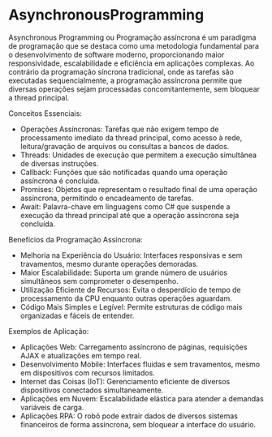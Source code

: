 # AsynchronousProgramming

Asynchronous Programming ou Programação assíncrona é um paradigma de programação que se destaca como uma metodologia fundamental para o desenvolvimento de software moderno, proporcionando maior responsividade, escalabilidade e eficiência em aplicações complexas. Ao contrário da programação síncrona tradicional, onde as tarefas são executadas sequencialmente, a programação assíncrona permite que diversas operações sejam processadas concomitantemente, sem bloquear a thread principal.


Conceitos Essenciais:

- Operações Assíncronas: Tarefas que não exigem tempo de processamento imediato da thread principal, como acesso à rede, leitura/gravação de arquivos ou consultas a bancos de dados.
- Threads: Unidades de execução que permitem a execução simultânea de diversas instruções.
- Callback: Funções que são notificadas quando uma operação assíncrona é concluída.
- Promises: Objetos que representam o resultado final de uma operação assíncrona, permitindo o encadeamento de tarefas.
- Await: Palavra-chave em linguagens como C# que suspende a execução da thread principal até que a operação assíncrona seja concluída.

Benefícios da Programação Assíncrona:

- Melhoria na Experiência do Usuário: Interfaces responsivas e sem travamentos, mesmo durante operações demoradas.
- Maior Escalabilidade: Suporta um grande número de usuários simultâneos sem comprometer o desempenho.
- Utilização Eficiente de Recursos: Evita o desperdício de tempo de processamento da CPU enquanto outras operações aguardam.
- Código Mais Simples e Legível: Permite estruturas de código mais organizadas e fáceis de entender.

Exemplos de Aplicação:

- Aplicações Web: Carregamento assíncrono de páginas, requisições AJAX e atualizações em tempo real.
- Desenvolvimento Mobile: Interfaces fluidas e sem travamentos, mesmo em dispositivos com recursos limitados.
- Internet das Coisas (IoT): Gerenciamento eficiente de diversos dispositivos conectados simultaneamente.
- Aplicações em Nuvem: Escalabilidade elástica para atender a demandas variáveis de carga.
- Aplicações RPA:  O robô pode extrair dados de diversos sistemas financeiros de forma assíncrona, sem bloquear a interface do usuário.
